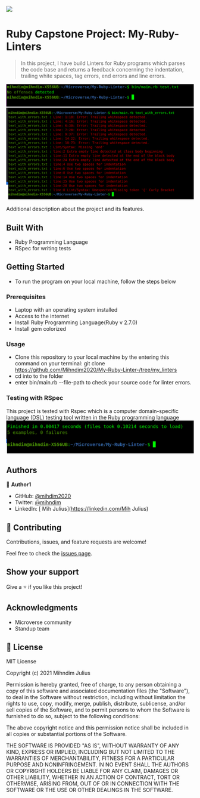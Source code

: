 ![](https://img.shields.io/badge/Microverse-blueviolet)

# Ruby Capstone Project: My-Ruby-Linters

> In this project, I have build Linters for Ruby programs which parses the code base and returns a feedback concerning the indentation, trailing white spaces, tag errors, end errors and line errors.

![screenshot](images/no_offenses.png)
![screenshot](images/error_file.png)

Additional description about the project and its features.

## Built With

- Ruby Programming Language 
- RSpec for writing tests

## Getting Started
- To run the program on your local machine, follow the steps below

### Prerequisites
- Laptop with an operating system installed
- Access to the internet
- Install Ruby Programming Language(Ruby v 2.7.0)
- Install gem colorized

### Usage
- Clone this repository to your local machine by the entering this command on your terminal: git clone https://github.com/Mihndim2020/My-Ruby-Linter-/tree/my_linters
- cd into to the folder 
- enter bin/main.rb --file-path to check your source code for linter errors. 

### Testing with RSpec
This project is tested with Rspec which is a computer domain-specific language (DSL) testing tool written in the Ruby programming language
![screenshot](images/respec.png)

## Authors

👤 **Author1**

- GitHub: [@mihdim2020](https://github.com/@mihdim2020)
- Twitter: [ @mihndim](https://twitter.com/@mihndim)
- LinkedIn: [ Mih Julius](https://linkedin.com/Mih Julius)


## 🤝 Contributing

Contributions, issues, and feature requests are welcome!

Feel free to check the [issues page](issues/).

## Show your support

Give a ⭐️ if you like this project!

## Acknowledgments

- Microverse community
- Standup team

## 📝 License

MIT License

Copyright (c) 2021 Mihndim Julius

Permission is hereby granted, free of charge, to any person obtaining a copy
of this software and associated documentation files (the "Software"), to deal
in the Software without restriction, including without limitation the rights
to use, copy, modify, merge, publish, distribute, sublicense, and/or sell
copies of the Software, and to permit persons to whom the Software is
furnished to do so, subject to the following conditions:

The above copyright notice and this permission notice shall be included in all
copies or substantial portions of the Software.

THE SOFTWARE IS PROVIDED "AS IS", WITHOUT WARRANTY OF ANY KIND, EXPRESS OR
IMPLIED, INCLUDING BUT NOT LIMITED TO THE WARRANTIES OF MERCHANTABILITY,
FITNESS FOR A PARTICULAR PURPOSE AND NONINFRINGEMENT. IN NO EVENT SHALL THE
AUTHORS OR COPYRIGHT HOLDERS BE LIABLE FOR ANY CLAIM, DAMAGES OR OTHER
LIABILITY, WHETHER IN AN ACTION OF CONTRACT, TORT OR OTHERWISE, ARISING FROM,
OUT OF OR IN CONNECTION WITH THE SOFTWARE OR THE USE OR OTHER DEALINGS IN THE
SOFTWARE.
